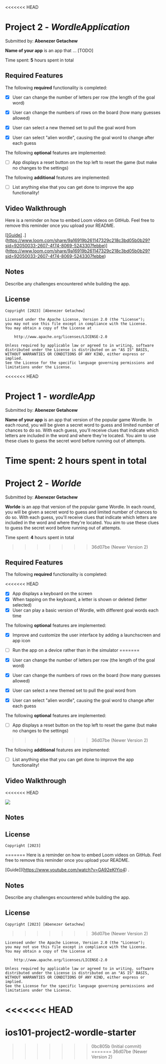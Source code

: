 <<<<<<< HEAD
# Project 2 - *WordleApplication*

Submitted by: **Abenezer Getachew**

**Name of your app** is an app that ... [TODO] 

Time spent: **5** hours spent in total

## Required Features

The following **required** functionality is completed:

- [x] User can change the number of letters per row (the length of the goal word)
- [x] User can change the numbers of rows on the board (how many guesses allowed)
- [x] User can select a new themed set to pull the goal word from
- [x] User can select "alien wordle", causing the goal word to change after each guess


The following **optional** features are implemented:

- [ ] App displays a reset button on the top left to reset the game (but make no changes to the settings)

The following **additional** features are implemented:

- [ ] List anything else that you can get done to improve the app functionality!

## Video Walkthrough

Here is a reminder on how to embed Loom videos on GitHub. Feel free to remove this reminder once you upload your README. 

[[[Guide]](https://www.youtube.com/watch?v=GA92eKlYio4) .](https://www.loom.com/share/9a16919b261147329c218c3bd05b0b29?sid=92050033-2607-4f74-8069-5243307febbe)](https://www.loom.com/share/9a16919b261147329c218c3bd05b0b29?sid=92050033-2607-4f74-8069-5243307febbe)

## Notes

Describe any challenges encountered while building the app.

## License

    Copyright [2023] [Abenezer Getachew]

    Licensed under the Apache License, Version 2.0 (the "License");
    you may not use this file except in compliance with the License.
    You may obtain a copy of the License at

        http://www.apache.org/licenses/LICENSE-2.0

    Unless required by applicable law or agreed to in writing, software
    distributed under the License is distributed on an "AS IS" BASIS,
    WITHOUT WARRANTIES OR CONDITIONS OF ANY KIND, either express or implied.
    See the License for the specific language governing permissions and
    limitations under the License.
<<<<<<< HEAD
# Project 1 - *wordleApp*

Submitted by: **Abenezer Getahcew**

**Name of your app** is an app that version of the popular game Wordle. In each round, you will be given a secret word to guess and limited number of chances to do so. With each guess, you'll receive clues that indicate which letters are included in the word and where they're located. You aim to use these clues to guess the secret word before running out of attempts.

Time spent: **2** hours spent in total
=======
# Project 2 - *Worlde*

Submitted by: **Abenezer Getachew**

**Worlde** is an app that version of the popular game Wordle. In each round, you will be given a secret word to guess and limited number of chances to do so. With each guess, you'll receive clues that indicate which letters are included in the word and where they're located. You aim to use these clues to guess the secret word before running out of attempts.

Time spent: **4** hours spent in total
>>>>>>> 36d07be (Newer Version 2)

## Required Features

The following **required** functionality is completed:

<<<<<<< HEAD
- [x] App displays a keyboard on the screen
- [x] When tapping on the keyboard, a letter is shown or deleted (letter selected)
- [x] User can play a basic version of Wordle, with different goal words each time

The following **optional** features are implemented:

- [x] Improve and customize the user interface by adding a launchscreen and app icon
- [ ] Run the app on a device rather than in the simulator
=======
- [x] User can change the number of letters per row (the length of the goal word)
- [x] User can change the numbers of rows on the board (how many guesses allowed)
- [x] User can select a new themed set to pull the goal word from
- [x] User can select "alien wordle", causing the goal word to change after each guess


The following **optional** features are implemented:

- [ ] App displays a reset button on the top left to reset the game (but make no changes to the settings)
>>>>>>> 36d07be (Newer Version 2)

The following **additional** features are implemented:

- [ ] List anything else that you can get done to improve the app functionality!

## Video Walkthrough

<<<<<<< HEAD
<div>
    <a href="https://www.loom.com/share/9a16919b261147329c218c3bd05b0b29">
    </a>
    <a href="https://www.loom.com/share/9a16919b261147329c218c3bd05b0b29">
      <img style="max-width:300px;" src="https://cdn.loom.com/sessions/thumbnails/9a16919b261147329c218c3bd05b0b29-with-play.gif">
    </a>
  </div>


## Notes



## License

    Copyright [2023] 
=======
Here is a reminder on how to embed Loom videos on GitHub. Feel free to remove this reminder once you upload your README. 

[Guide]](https://www.youtube.com/watch?v=GA92eKlYio4) .

## Notes

Describe any challenges encountered while building the app.

## License

    Copyright [2023] [Abenezer Getachew]
>>>>>>> 36d07be (Newer Version 2)

    Licensed under the Apache License, Version 2.0 (the "License");
    you may not use this file except in compliance with the License.
    You may obtain a copy of the License at

        http://www.apache.org/licenses/LICENSE-2.0

    Unless required by applicable law or agreed to in writing, software
    distributed under the License is distributed on an "AS IS" BASIS,
    WITHOUT WARRANTIES OR CONDITIONS OF ANY KIND, either express or implied.
    See the License for the specific language governing permissions and
    limitations under the License.
<<<<<<< HEAD
=======
# ios101-project2-wordle-starter
>>>>>>> 0bc805b (Initial commit)
=======
>>>>>>> 36d07be (Newer Version 2)
